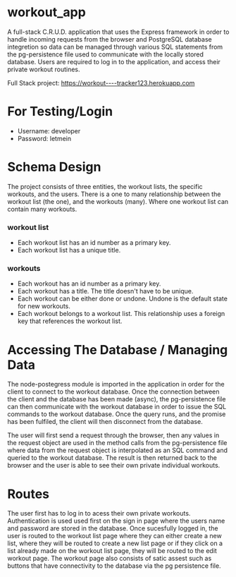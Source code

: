 # workout_app

A full-stack C.R.U.D. application that uses the Express framework in order to handle incoming requests from the browser and PostgreSQL database integretion  so data can be managed through various SQL statements from the pg-persistence file used to communicate with the locally stored database. Users are required to log in to the application, and access their private workout routines. 

Full Stack project: https://workout----tracker123.herokuapp.com

# For Testing/Login
 * Username: developer
 * Password: letmein

# Schema Design 

The project consists of three entities, the workout lists, the specific workouts, and the users. There is a one to many relationship between the workout list (the one), and the workouts (many). Where one workout list can contain many workouts. 

### workout list
 * Each workout list has an id number as a primary key.
 * Each workout list has a unique title.

### workouts
 * Each workout has an id number as a primary key.
 * Each workout has a title. The title doesn't have to be unique.
 * Each workout can be either done or undone. Undone is the default state for new workouts.
 * Each workout belongs to a workout list. This relationship uses a foreign key that references the workout list.

# Accessing The Database / Managing Data 
The node-postegress module is imported in the application in order for the client to connect to the workout database. Once the connection between the client and the database has been made (async), the pg-persistence file can then communicate with the workout database in order to issue the SQL commands to the workout database. Once the query runs, and the promise has been fulfiled, the client will then disconnect from the database. 

The user will first send a request through the browser, then any values in the request object are used in the method calls from the pg-persistence file where data from the request object is interpolated as an SQL command and queried to the workout database. The result is then returned back to the browser and the user is able to see their own private individual workouts. 

# Routes 
The user first has to log in to acess their own private workouts. Authentication is used used first on the sign in page where the users name and password are stored in the database. Once sucesfully logged in, the user is routed to the workout list page where they can either create a new list, where they will be routed to create a new list page or if they click on a list already made on the workout list page, they will be routed to the edit workout page. The workout page also consists of satic assest such as buttons that have connectivity to the database via the pg persistence file.  








 
